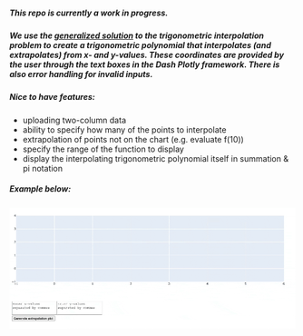 ##### This repo is currently a work in progress.

##### We use the [generalized solution](https://en.wikipedia.org/wiki/Trigonometric_interpolation#Solution_of_the_problem) to the trigonometric interpolation problem to create a trigonometric polynomial that interpolates (and extrapolates) from x- and y-values. These coordinates are provided by the user through the text boxes in the Dash Plotly framework. There is also error handling for invalid inputs.

##### Nice to have features: 
* uploading two-column data 
* ability to specify how many of the points to interpolate
* extrapolation of points not on the chart (e.g. evaluate f(10))
* specify the range of the function to display
* display the interpolating trigonometric polynomial itself in summation & pi notation

##### Example below:
##### ![sample plot](https://github.com/merillium/trig_interpolation/blob/master/images/sample_dash_app.gif)

